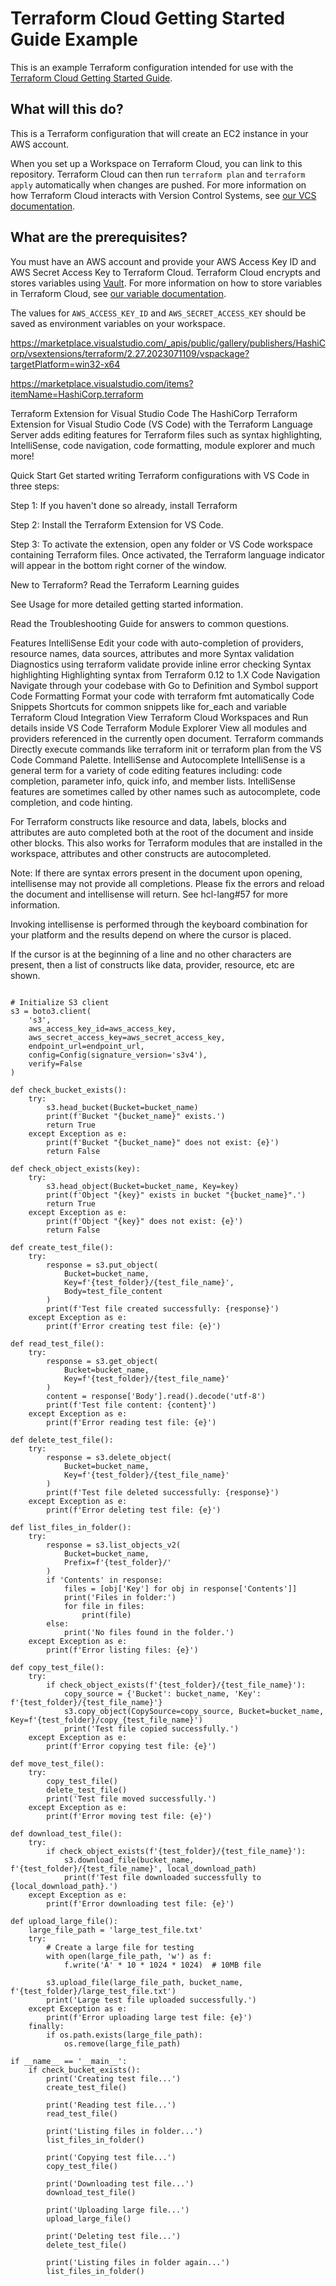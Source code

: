 # Terraform Cloud Getting Started Guide Example

This is an example Terraform configuration intended for use with the [Terraform Cloud Getting Started Guide](https://learn.hashicorp.com/terraform/cloud-gettingstarted/tfc_overview).

## What will this do?

This is a Terraform configuration that will create an EC2 instance in your AWS account. 

When you set up a Workspace on Terraform Cloud, you can link to this repository. Terraform Cloud can then run `terraform plan` and `terraform apply` automatically when changes are pushed. For more information on how Terraform Cloud interacts with Version Control Systems, see [our VCS documentation](https://www.terraform.io/docs/cloud/run/ui.html).

## What are the prerequisites?

You must have an AWS account and provide your AWS Access Key ID and AWS Secret Access Key to Terraform Cloud. Terraform Cloud encrypts and stores variables using [Vault](https://www.vaultproject.io/). For more information on how to store variables in Terraform Cloud, see [our variable documentation](https://www.terraform.io/docs/cloud/workspaces/variables.html).

The values for `AWS_ACCESS_KEY_ID` and `AWS_SECRET_ACCESS_KEY` should be saved as environment variables on your workspace.


https://marketplace.visualstudio.com/_apis/public/gallery/publishers/HashiCorp/vsextensions/terraform/2.27.2023071109/vspackage?targetPlatform=win32-x64



https://marketplace.visualstudio.com/items?itemName=HashiCorp.terraform


Terraform Extension for Visual Studio Code
The HashiCorp Terraform Extension for Visual Studio Code (VS Code) with the Terraform Language Server adds editing features for Terraform files such as syntax highlighting, IntelliSense, code navigation, code formatting, module explorer and much more!

Quick Start
Get started writing Terraform configurations with VS Code in three steps:

Step 1: If you haven't done so already, install Terraform

Step 2: Install the Terraform Extension for VS Code.

Step 3: To activate the extension, open any folder or VS Code workspace containing Terraform files. Once activated, the Terraform language indicator will appear in the bottom right corner of the window.

New to Terraform? Read the Terraform Learning guides

See Usage for more detailed getting started information.

Read the Troubleshooting Guide for answers to common questions.

Features
IntelliSense Edit your code with auto-completion of providers, resource names, data sources, attributes and more
Syntax validation Diagnostics using terraform validate provide inline error checking
Syntax highlighting Highlighting syntax from Terraform 0.12 to 1.X
Code Navigation Navigate through your codebase with Go to Definition and Symbol support
Code Formatting Format your code with terraform fmt automatically
Code Snippets Shortcuts for common snippets like for_each and variable
Terraform Cloud Integration View Terraform Cloud Workspaces and Run details inside VS Code
Terraform Module Explorer View all modules and providers referenced in the currently open document.
Terraform commands Directly execute commands like terraform init or terraform plan from the VS Code Command Palette.
IntelliSense and Autocomplete
IntelliSense is a general term for a variety of code editing features including: code completion, parameter info, quick info, and member lists. IntelliSense features are sometimes called by other names such as autocomplete, code completion, and code hinting.

For Terraform constructs like resource and data, labels, blocks and attributes are auto completed both at the root of the document and inside other blocks. This also works for Terraform modules that are installed in the workspace, attributes and other constructs are autocompleted.

Note: If there are syntax errors present in the document upon opening, intellisense may not provide all completions. Please fix the errors and reload the document and intellisense will return. See hcl-lang#57 for more information.

Invoking intellisense is performed through the keyboard combination for your platform and the results depend on where the cursor is placed.

If the cursor is at the beginning of a line and no other characters are present, then a list of constructs like data, provider, resource, etc are shown.




















```

# Initialize S3 client
s3 = boto3.client(
    's3',
    aws_access_key_id=aws_access_key,
    aws_secret_access_key=aws_secret_access_key,
    endpoint_url=endpoint_url,
    config=Config(signature_version='s3v4'),
    verify=False
)

def check_bucket_exists():
    try:
        s3.head_bucket(Bucket=bucket_name)
        print(f'Bucket "{bucket_name}" exists.')
        return True
    except Exception as e:
        print(f'Bucket "{bucket_name}" does not exist: {e}')
        return False

def check_object_exists(key):
    try:
        s3.head_object(Bucket=bucket_name, Key=key)
        print(f'Object "{key}" exists in bucket "{bucket_name}".')
        return True
    except Exception as e:
        print(f'Object "{key}" does not exist: {e}')
        return False

def create_test_file():
    try:
        response = s3.put_object(
            Bucket=bucket_name,
            Key=f'{test_folder}/{test_file_name}',
            Body=test_file_content
        )
        print(f'Test file created successfully: {response}')
    except Exception as e:
        print(f'Error creating test file: {e}')

def read_test_file():
    try:
        response = s3.get_object(
            Bucket=bucket_name,
            Key=f'{test_folder}/{test_file_name}'
        )
        content = response['Body'].read().decode('utf-8')
        print(f'Test file content: {content}')
    except Exception as e:
        print(f'Error reading test file: {e}')

def delete_test_file():
    try:
        response = s3.delete_object(
            Bucket=bucket_name,
            Key=f'{test_folder}/{test_file_name}'
        )
        print(f'Test file deleted successfully: {response}')
    except Exception as e:
        print(f'Error deleting test file: {e}')

def list_files_in_folder():
    try:
        response = s3.list_objects_v2(
            Bucket=bucket_name,
            Prefix=f'{test_folder}/'
        )
        if 'Contents' in response:
            files = [obj['Key'] for obj in response['Contents']]
            print('Files in folder:')
            for file in files:
                print(file)
        else:
            print('No files found in the folder.')
    except Exception as e:
        print(f'Error listing files: {e}')

def copy_test_file():
    try:
        if check_object_exists(f'{test_folder}/{test_file_name}'):
            copy_source = {'Bucket': bucket_name, 'Key': f'{test_folder}/{test_file_name}'}
            s3.copy_object(CopySource=copy_source, Bucket=bucket_name, Key=f'{test_folder}/copy_{test_file_name}')
            print('Test file copied successfully.')
    except Exception as e:
        print(f'Error copying test file: {e}')

def move_test_file():
    try:
        copy_test_file()
        delete_test_file()
        print('Test file moved successfully.')
    except Exception as e:
        print(f'Error moving test file: {e}')

def download_test_file():
    try:
        if check_object_exists(f'{test_folder}/{test_file_name}'):
            s3.download_file(bucket_name, f'{test_folder}/{test_file_name}', local_download_path)
            print(f'Test file downloaded successfully to {local_download_path}.')
    except Exception as e:
        print(f'Error downloading test file: {e}')

def upload_large_file():
    large_file_path = 'large_test_file.txt'
    try:
        # Create a large file for testing
        with open(large_file_path, 'w') as f:
            f.write('A' * 10 * 1024 * 1024)  # 10MB file

        s3.upload_file(large_file_path, bucket_name, f'{test_folder}/large_test_file.txt')
        print('Large test file uploaded successfully.')
    except Exception as e:
        print(f'Error uploading large test file: {e}')
    finally:
        if os.path.exists(large_file_path):
            os.remove(large_file_path)

if __name__ == '__main__':
    if check_bucket_exists():
        print('Creating test file...')
        create_test_file()

        print('Reading test file...')
        read_test_file()

        print('Listing files in folder...')
        list_files_in_folder()

        print('Copying test file...')
        copy_test_file()

        print('Downloading test file...')
        download_test_file()

        print('Uploading large file...')
        upload_large_file()

        print('Deleting test file...')
        delete_test_file()

        print('Listing files in folder again...')
        list_files_in_folder()


```
